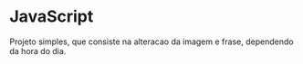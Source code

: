 # JavaScript
Projeto simples, que consiste na alteracao da imagem e frase, dependendo da hora do dia.
